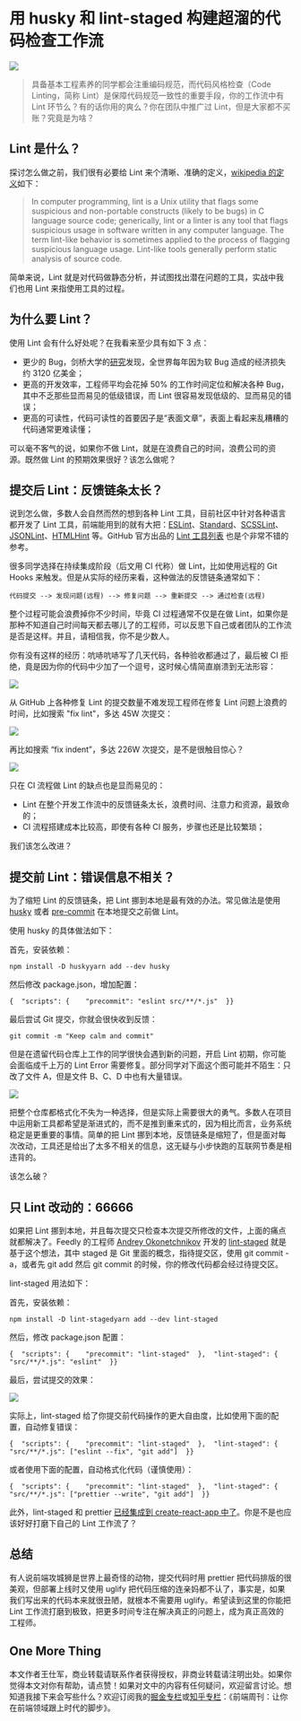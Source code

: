 # 用 husky 和 lint-staged 构建超溜的代码检查工作流

![](https://pic4.zhimg.com/v2-db5030361730a7e7f875b69c46f00724_b.jpg)

> 具备基本工程素养的同学都会注重编码规范，而代码风格检查（Code Linting，简称 Lint）是保障代码规范一致性的重要手段，你的工作流中有 Lint 环节么？有的话你用的爽么？你在团队中推广过 Lint，但是大家都不买账？究竟是为啥？

## Lint 是什么？

探讨怎么做之前，我们很有必要给 Lint 来个清晰、准确的定义，[wikipedia 的定义](https:https://en.wikipedia.org/wiki/Lint_%28software%29)如下：

> In computer programming, lint is a Unix utility that flags some suspicious and non-portable constructs (likely to be bugs) in C language source code; generically, lint or a linter is any tool that flags suspicious usage in software written in any computer language. The term lint-like behavior is sometimes applied to the process of flagging suspicious language usage. Lint-like tools generally perform static analysis of source code.

简单来说，Lint 就是对代码做静态分析，并试图找出潜在问题的工具，实战中我们也用 Lint 来指使用工具的过程。

## 为什么要 Lint？

使用 Lint 会有什么好处呢？在我看来至少具有如下 3 点：

*   更少的 Bug，剑桥大学的[研究](https:http://www.prweb.com/releases/2013/1/prweb10298185.htm)发现，全世界每年因为软 Bug 造成的经济损失约 3120 亿美金；
*   更高的开发效率，工程师平均会花掉 50% 的工作时间定位和解决各种 Bug，其中不乏那些显而易见的低级错误，而 Lint 很容易发现低级的、显而易见的错误；
*   更高的可读性，代码可读性的首要因子是“表面文章”，表面上看起来乱糟糟的代码通常更难读懂；

可以毫不客气的说，如果你不做 Lint，就是在浪费自己的时间，浪费公司的资源。既然做 Lint 的预期效果很好？该怎么做呢？

## 提交后 Lint：反馈链条太长？

说到怎么做，多数人会自然而然的想到各种 Lint 工具，目前社区中针对各种语言都开发了 Lint 工具，前端能用到的就有大把：[ESLint](https:http://eslint.org/)、[Standard](https:https://standardjs.com/index.html)、[SCSSLint](https:https://github.com/brigade/scss-lint)、[JSONLint](https:https://github.com/zaach/jsonlint)、[HTMLHint](https:https://github.com/yaniswang/HTMLHint) 等。GitHub 官方出品的 [Lint 工具列表](https:https://github.com/showcases/clean-code-linters) 也是个非常不错的参考。

很多同学选择在持续集成阶段（后文用 CI 代称）做 Lint，比如使用远程的 Git Hooks 来触发。但是从实际的经历来看，这种做法的反馈链条通常如下：

<div>

    代码提交 --> 发现问题(远程) --> 修复问题 --> 重新提交 --> 通过检查(远程)

</div>

整个过程可能会浪费掉你不少时间，毕竟 CI 过程通常不仅是在做 Lint，如果你是那种不知道自己时间每天都去哪儿了的工程师，可以反思下自己或者团队的工作流是否是这样。并且，请相信我，你不是少数人。

你有没有这样的经历：吭哧吭哧写了几天代码，各种验收都通过了，最后被 CI 拒绝，竟是因为你的代码中少加了一个逗号，这时候心情简直崩溃到无法形容：

![](https://pic2.zhimg.com/v2-1272d699cd9848f1465c42e0aa9dcd12_b.jpg)  

从 GitHub 上各种修复 Lint 的提交数量不难发现工程师在修复 Lint 问题上浪费的时间，比如搜索 "fix lint"，多达 45W 次提交：

![](https://pic1.zhimg.com/v2-caf51cb12d310f318605a301700d7663_b.jpg)  

再比如搜索 “fix indent”，多达 226W 次提交，是不是很触目惊心？

![](https://pic3.zhimg.com/v2-3114212a291505c8e7d52ab0c70be1a7_b.jpg)  

只在 CI 流程做 Lint 的缺点也是显而易见的：

*   Lint 在整个开发工作流中的反馈链条太长，浪费时间、注意力和资源，最致命的；
*   CI 流程搭建成本比较高，即使有各种 CI 服务，步骤也还是比较繁琐；

我们该怎么改进？

## 提交前 Lint：错误信息不相关？

为了缩短 Lint 的反馈链条，把 Lint 挪到本地是最有效的办法。常见做法是使用 [husky](https:https://github.com/typicode/husky) 或者 [pre-commit](https:https://github.com/observing/pre-commit) 在本地提交之前做 Lint。

使用 husky 的具体做法如下：

首先，安装依赖：

<div>

    npm install -D huskyyarn add --dev husky

</div>

然后修改 package.json，增加配置：

<div>

    {  "scripts": {    "precommit": "eslint src/**/*.js"  }}

</div>

最后尝试 Git 提交，你就会很快收到反馈：

<div>

    git commit -m "Keep calm and commit"

</div>

但是在遗留代码仓库上工作的同学很快会遇到新的问题，开启 Lint 初期，你可能会面临成千上万的 Lint Error 需要修复。部分同学对下面这个图可能并不陌生：只改了文件 A，但是文件 B、C、D 中也有大量错误。

![](https://pic2.zhimg.com/v2-e74f8cf1e75e864064ee6a00c38012ae_b.jpg)  

把整个仓库都格式化不失为一种选择，但是实际上需要很大的勇气。多数人在项目中运用新工具都希望是渐进式的，而不是推到重来式的，因为相比而言，业务系统稳定是更重要的事情。简单的把 Lint 挪到本地，反馈链条是缩短了，但是面对每次改动，工具还是给出了太多不相关的信息，这无疑与小步快跑的互联网节奏是相违背的。

该怎么破？

## 只 Lint 改动的：66666

如果把 Lint 挪到本地，并且每次提交只检查本次提交所修改的文件，上面的痛点就都解决了。Feedly 的工程师 [Andrey Okonetchnikov](https:https://www.npmjs.com/%7Eokonet) 开发的 [lint-staged](https:https://github.com/okonet/lint-staged) 就是基于这个想法，其中 staged 是 Git 里面的概念，指待提交区，使用 git commit -a，或者先 git add 然后 git commit 的时候，你的修改代码都会经过待提交区。

lint-staged 用法如下：

首先，安装依赖：

<div>

    npm install -D lint-stagedyarn add --dev lint-staged

</div>

然后，修改 package.json 配置：

<div>

    {  "scripts": {    "precommit": "lint-staged"  },  "lint-staged": {    "src/**/*.js": "eslint"  }}

</div>

最后，尝试提交的效果：

![](https://pic3.zhimg.com/v2-ab77f2e2f76f0a2b47fdb798b61b4671_b.jpg)  

实际上，lint-staged 给了你提交前代码操作的更大自由度，比如使用下面的配置，自动修复错误：

<div>

    {  "scripts": {    "precommit": "lint-staged"  },  "lint-staged": {    "src/**/*.js": ["eslint --fix", "git add"]  }}

</div>

或者使用下面的配置，自动格式化代码（谨慎使用）：

<div>

    {  "scripts": {    "precommit": "lint-staged"  },  "lint-staged": {    "src/**/*.js": ["prettier --write", "git add"]  }}

</div>

此外，lint-staged 和 prettier [已经集成到 create-react-app 中了](https:https://github.com/facebookincubator/create-react-app/pull/1759)。你是不是也应该好好打磨下自己的 Lint 工作流了？

## 总结

有人说前端攻城狮是世界上最奇怪的动物，提交代码时用 prettier 把代码排版的很美观，但部署上线时又使用 uglify 把代码压缩的连亲妈都不认了，事实是，如果我们写出来的代码本来就很丑陋，就根本不需要用 uglify。希望读到这里的你能把 Lint 工作流打磨到极致，把更多时间专注在解决真正的问题上，成为真正高效的工程师。

## One More Thing

本文作者王仕军，商业转载请联系作者获得授权，非商业转载请注明出处。如果你觉得本文对你有帮助，请点赞！如果对文中的内容有任何疑问，欢迎留言讨论。想知道我接下来会写些什么？欢迎订阅我的[掘金专栏](https:https://juejin.im/user/57a7f634d342d300576b738d)或[知乎专栏](https://zhuanlan.zhihu.com/feweekly)：《前端周刊：让你在前端领域跟上时代的脚步》。